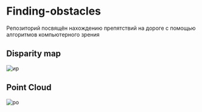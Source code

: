 # Finding-obstacles 
Репозиторий посвящён нахождению препятствий на дороге с помощью алгоритмов компьютерного зрения 
## Disparity map
![ир](https://user-images.githubusercontent.com/77747128/197164580-4ec0369c-5665-4ffd-a500-049baa453ee0.jpg)
## Point Cloud
![po](https://user-images.githubusercontent.com/77747128/197219851-c0c51d5d-7d53-447b-ad64-d6fae4f6785d.jpg)
